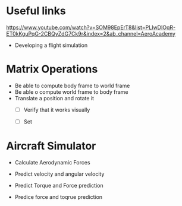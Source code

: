 # Useful links 
https://www.youtube.com/watch?v=SOM98EpErT8&list=PLIwDIOqR-ET0kKguPqG-2CBQyZdG7Ck9r&index=2&ab_channel=AeroAcademy
- Developing a flight simulation  

# Matrix Operations
- Be able to compute body frame to world frame 
- Be able o compute world frame to body frame
- Translate a position and rotate it 
  - [ ] Verify that it works visually
  - [ ] Set 


# Aircraft Simulator

- Calculate Aerodynamic Forces

- Predict velocity and angular velocity 

- Predict Torque and Force prediction 

- Predice force and toqrue prediction 

